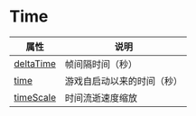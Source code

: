 # Time

| 属性                        | 说明                       |
| --------------------------- | -------------------------- |
| [deltaTime](./deltaTime.md) | 帧间隔时间（秒）           |
| [time](./time.md)           | 游戏自启动以来的时间（秒） |
| [timeScale](./timeScale.md) | 时间流逝速度缩放           |